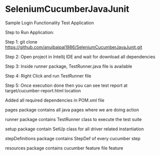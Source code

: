 # SeleniumCucumberJavaJunit

Sample Login Functionality Test Application

Step to Run Application:

Step 1: git clone https://github.com/anujbajpai1986/SeleniumCucumberJavaJunit.git

Step 2: Open project in Intellij IDE and wait for download all dependencies

Step 3: Inside runner package, TestRunner.java file is available

Step 4: Right Click and run TestRunner file

Step 5: Once execution done then you can see test report at target/cucumber-report.html location

Added all required dependencies in POM.xml file

pages package contains all java pages where we are doing action

runner package contains TestRunner class to execute the test suite

setup package contain SetUp class for all driver related instantiation

stepDefinitions package contains StepDef of every cucumber step

resources package contains cucumber feature file feature 